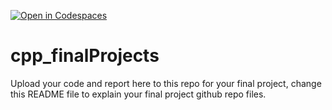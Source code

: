 [![Open in Codespaces](https://classroom.github.com/assets/launch-codespace-2972f46106e565e64193e422d61a12cf1da4916b45550586e14ef0a7c637dd04.svg)](https://classroom.github.com/open-in-codespaces?assignment_repo_id=19370802)
# cpp_finalProjects

Upload your code and report here to this repo for your final project, change this README file to explain your final project github repo files.
